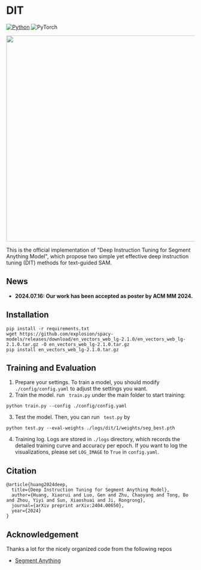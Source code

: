 # DIT

[![Python](https://img.shields.io/badge/python-blue.svg)](https://www.python.org/)
![PyTorch](https://img.shields.io/badge/pytorch-%237732a8)

<p align="center">
	<img src="./DIT.png" width="550">
</p>
This is the official implementation of "Deep Instruction Tuning for Segment Anything Model", which propose two simple yet effective deep instruction tuning (DIT) methods for text-guided SAM.

## News

- **2024.07.16: Our work has been accepted as poster by ACM MM 2024.**



## Installation
```
pip install -r requirements.txt
wget https://github.com/explosion/spacy-models/releases/download/en_vectors_web_lg-2.1.0/en_vectors_web_lg-2.1.0.tar.gz -O en_vectors_web_lg-2.1.0.tar.gz
pip install en_vectors_web_lg-2.1.0.tar.gz
```


## Training and Evaluation 

1. Prepare your settings. To train a model, you should  modify ``./config/config.yaml``  to adjust the settings  you want. 
2. Train the model. run ` train.py`  under the main folder to start training:
```
python train.py --config ./config/config.yaml
```
3. Test the model.   Then, you can run ` test.py`  by
```
python test.py --eval-weights ./logs/dit/1/weights/seg_best.pth
```
4. Training log.  Logs are stored in ``./logs`` directory, which records the detailed training curve and accuracy per epoch. If you want to log the visualizations, please  set  ``LOG_IMAGE`` to ``True`` in ``config.yaml``.   

## Citation

```
@article{huang2024deep,
  title={Deep Instruction Tuning for Segment Anything Model},
  author={Huang, Xiaorui and Luo, Gen and Zhu, Chaoyang and Tong, Bo and Zhou, Yiyi and Sun, Xiaoshuai and Ji, Rongrong},
  journal={arXiv preprint arXiv:2404.00650},
  year={2024}
}
```

## Acknowledgement

 Thanks a lot for the nicely organized code from the following repos
- [Segment Anything](https:////github.com/facebookresearch/segment-anything/)

